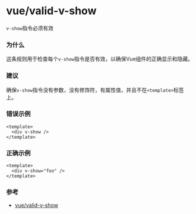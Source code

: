 # vue/valid-v-show

`v-show`指令必须有效

### 为什么

这条规则用于检查每个`v-show`指令是否有效，以确保Vue组件的正确显示和隐藏。

### 建议

确保`v-show`指令没有参数，没有修饰符，有属性值，并且不在`<template>`标签上。

### 错误示例

```vue
<template>
  <div v-show />
</template>
```

### 正确示例

```vue
<template>
  <div v-show="foo" />
</template>
```

### 参考

- [vue/valid-v-show](https://eslint.vuejs.org/rules/valid-v-show.html)
